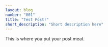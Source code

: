 ```yaml
---
layout: blog
number: "001"
title: "Test Post!"
short_description: "Short description here"
---
```


This is where you put your post meat.
